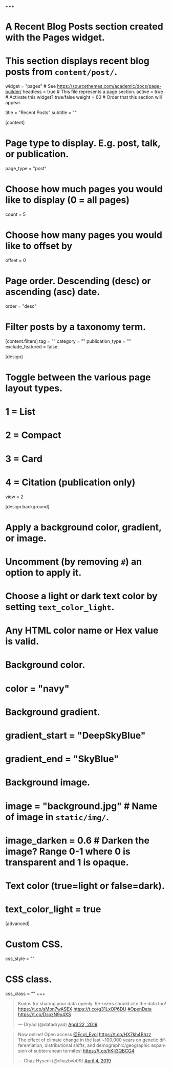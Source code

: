 +++
# A Recent Blog Posts section created with the Pages widget.
# This section displays recent blog posts from `content/post/`.

widget = "pages"  # See https://sourcethemes.com/academic/docs/page-builder/
headless = true  # This file represents a page section.
active = true  # Activate this widget? true/false
weight = 60  # Order that this section will appear.

title = "Recent Posts"
subtitle = ""

[content]
  # Page type to display. E.g. post, talk, or publication.
  page_type = "post"
  
  # Choose how much pages you would like to display (0 = all pages)
  count = 5
  
  # Choose how many pages you would like to offset by
  offset = 0

  # Page order. Descending (desc) or ascending (asc) date.
  order = "desc"

  # Filter posts by a taxonomy term.
  [content.filters]
    tag = ""
    category = ""
    publication_type = ""
    exclude_featured = false
  
[design]
  # Toggle between the various page layout types.
  #   1 = List
  #   2 = Compact
  #   3 = Card
  #   4 = Citation (publication only)
  view = 2
  
[design.background]
  # Apply a background color, gradient, or image.
  #   Uncomment (by removing `#`) an option to apply it.
  #   Choose a light or dark text color by setting `text_color_light`.
  #   Any HTML color name or Hex value is valid.
  
  # Background color.
  # color = "navy"
  
  # Background gradient.
  # gradient_start = "DeepSkyBlue"
  # gradient_end = "SkyBlue"
  
  # Background image.
  # image = "background.jpg"  # Name of image in `static/img/`.
  # image_darken = 0.6  # Darken the image? Range 0-1 where 0 is transparent and 1 is opaque.

  # Text color (true=light or false=dark).
  # text_color_light = true  
  
[advanced]
 # Custom CSS. 
 css_style = ""
 
 # CSS class.
 css_class = ""
+++
<blockquote class="twitter-tweet" data-lang="en"><p lang="en" dir="ltr">Kudos for sharing your data openly. Re-users should cite the data too! <a href="https://t.co/sMon7wASEX">https://t.co/sMon7wASEX</a> <a href="https://t.co/g31LxOP6DU">https://t.co/g31LxOP6DU</a>  <a href="https://twitter.com/hashtag/OpenData?src=hash&amp;ref_src=twsrc%5Etfw">#OpenData</a> <a href="https://t.co/DsozN9x4XS">https://t.co/DsozN9x4XS</a></p>&mdash; Dryad (@datadryad) <a href="https://twitter.com/datadryad/status/1120322745340956673?ref_src=twsrc%5Etfw">April 22, 2019</a></blockquote>
<script async src="https://platform.twitter.com/widgets.js" charset="utf-8"></script>

<blockquote class="twitter-tweet" data-lang="en"><p lang="en" dir="ltr">Now online! Open access <a href="https://twitter.com/Ecol_Evol?ref_src=twsrc%5Etfw">@Ecol_Evol</a> <a href="https://t.co/HX7kh4Bhzz">https://t.co/HX7kh4Bhzz</a><br>The effect of climate change in the last ~100,000 years on genetic differentiation, distributional shifts, and demographic/geographic expansion of subterranean termites! <a href="https://t.co/hKIi3QBCG4">https://t.co/hKIi3QBCG4</a></p>&mdash; Chaz Hyseni (@chazbvb09) <a href="https://twitter.com/chazbvb09/status/1113851625184145409?ref_src=twsrc%5Etfw">April 4, 2019</a></blockquote>
<script async src="https://platform.twitter.com/widgets.js" charset="utf-8"></script>

